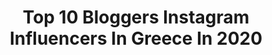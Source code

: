 ---
title: Top 10 Bloggers Instagram Influencers In Greece In 2020
description: >-
  Find top bloggers Instagram influencers in Greece in 2020. Most popular hashtags: #greece #stayhome #giveaway #blogger.
platform: Instagram
profiles:
  - username: "fragakimaria"
    fullname: >-
      ᗰᗩᖇIᗩ ᖴᖇᗩGᗩKI ✨
    location: "Greece"
    followers: 33134
    engagement: 309
    commentsToLikes: 0.056635
    avatar: "https://scontent-ams4-1.cdninstagram.com/v/t51.2885-19/11312436_1485097471815365_1219208210_a.jpg?_nc_ht=scontent-ams4-1.cdninstagram.com&_nc_ohc=W4yFnYfTlR4AX8l4oIc&oh=485d1a2ea485666b695cca39ebc7734b&oe=5EB82F88"
    verified: false
    hashtags: "#blondehair, #leatherdress, #marianikos, #livelovelaugh"
  - username: "beautymylife_gr"
    fullname: >-
      Popi Stefani
    location: "Greece"
    followers: 15636
    engagement: 359
    commentsToLikes: 0.826335
    avatar: "https://scontent-ams4-1.cdninstagram.com/v/t51.2885-19/s320x320/53742718_2286271294773261_2981143938389245952_n.jpg?_nc_ht=scontent-ams4-1.cdninstagram.com&_nc_ohc=0ANQmdbwZ3wAX9DO7Mm&oh=a64ebf5d7d5601eda04e590aaa4b0460&oe=5EB82EA8"
    verified: false
    hashtags: "#storieveneziane, #skinlove, #massager, #bloggerstyle"
  - username: "mariliafraggi"
    fullname: >-
      Marilia Fraggi 👑
    location: "Greece"
    followers: 98963
    engagement: 162
    commentsToLikes: 0.056033
    avatar: "https://scontent-ams4-1.cdninstagram.com/v/t51.2885-19/s320x320/84321363_2760067560887055_2580540321372831744_n.jpg?_nc_ht=scontent-ams4-1.cdninstagram.com&_nc_ohc=hBfDTQMPzBEAX8qQ7xg&oh=36fec3a092f5fe68d347f34ba9e389ca&oe=5EB8A536"
    verified: false
    hashtags: "#babesofmissguided, #asos, #nastygalsdoitbetter, #beefeaterpink"
  - username: "tasosdousis"
    fullname: >-
      Tasos Dousis
    location: "Greece"
    followers: 63068
    engagement: 1457
    commentsToLikes: 0.399293
    avatar: "https://scontent-lhr8-1.cdninstagram.com/v/t51.2885-19/s320x320/64792234_583618472167428_5788365525474082816_n.jpg?_nc_ht=scontent-lhr8-1.cdninstagram.com&_nc_ohc=2pkWikvdkTIAX-0lh7q&oh=823a61d89d2daa42c9713ddf5d541c7f&oe=5EBAE8D3"
    verified: false
    hashtags: "#mensstyle, #fw20, #clodist, #menoumespiti"
  - username: "missbloublou_"
    fullname: >-
      🔹Alexia Zaradouka🔺Beauty Coach
    location: "Greece"
    followers: 35037
    engagement: 325
    commentsToLikes: 0.413224
    avatar: "https://scontent-lhr8-1.cdninstagram.com/v/t51.2885-19/s320x320/65311246_436680957167245_2328038326457597952_n.jpg?_nc_ht=scontent-lhr8-1.cdninstagram.com&_nc_ohc=4MNQ6Fik1K4AX-KaTfY&oh=a56457e975a003c78513c249fc9e7b12&oe=5EBB7E98"
    verified: false
    hashtags: "#huawei, #lifestyle, #missbloublou, #poems"
  - username: "mariakortzia"
    fullname: >-
      Maria Kortzia Soteriou
    location: "Greece"
    followers: 47129
    engagement: 606
    commentsToLikes: 0.013176
    avatar: "https://scontent-lhr8-1.cdninstagram.com/v/t51.2885-19/s320x320/81111673_451471878855791_8774561191511982080_n.jpg?_nc_ht=scontent-lhr8-1.cdninstagram.com&_nc_ohc=PLgxCMHXzX4AX9FbZWJ&oh=8aadb54c846dba7aca16e4c497907423&oe=5EBA9CD0"
    verified: false
    hashtags: "#firstgamefirstgoal, #sohappy, #mymusic, #topshopcy"
  - username: "natalie.engelbrecht"
    fullname: >-
      ＮＡＴＡＬＩＥ  ＥＮＧＥＬＢＲＥＣＨＴ
    location: "Greece"
    followers: 10286
    engagement: 249
    commentsToLikes: 0.241307
    avatar: "https://scontent-ams4-1.cdninstagram.com/v/t51.2885-19/s320x320/74950204_440490636603773_2818484176745922560_n.jpg?_nc_ht=scontent-ams4-1.cdninstagram.com&_nc_ohc=KqqqoO6_yBQAX8vCmz9&oh=b73d5ec71efcf14fafa45128a0032afd&oe=5E8BCAF5"
    verified: false
    hashtags: "#greekmythology, #palaceofversailles, #milan, #knoxville"
  - username: "medicinallyblonde"
    fullname: >-
      Melina Baltogianni
    location: "Greece"
    followers: 3547
    engagement: 1138
    commentsToLikes: 0.071549
    avatar: "https://scontent-lhr8-1.cdninstagram.com/v/t51.2885-19/s320x320/84156630_536211483660391_3312741432552325120_n.jpg?_nc_ht=scontent-lhr8-1.cdninstagram.com&_nc_ohc=QtUl7YBt3bYAX_WBTv8&oh=7b4767a9626be6cedffcd88a1bf90594&oe=5EB86C5E"
    verified: false
    hashtags: "#instagram, #glam, #chic, #voteforus"
  - username: "surfaddictfashionista"
    fullname: >-
      Rea Papathanasiou🌴Travel&Style
    location: "Greece"
    followers: 15116
    engagement: 340
    commentsToLikes: 0.115119
    avatar: "https://scontent-amt2-1.cdninstagram.com/v/t51.2885-19/s320x320/83558554_526283291328448_961682824417509376_n.jpg?_nc_ht=scontent-amt2-1.cdninstagram.com&_nc_ohc=1mj7yeKQQrAAX-2pML-&oh=9ec0155bf135f8fdce9a3f6c199e11fe&oe=5EBA773B"
    verified: false
    hashtags: "#ootdmagazine, #visittofino, #miltonkeynes, #menoumespiti"
  - username: "marx_ps"
    fullname: >-
      MarX Ps
    location: "Greece"
    followers: 6223
    engagement: 668
    commentsToLikes: 0.023268
    avatar: "https://scontent-ams4-1.cdninstagram.com/v/t51.2885-19/s150x150/92384185_226563428418723_6226436354121662464_n.jpg?_nc_ht=scontent-ams4-1.cdninstagram.com&_nc_ohc=Z-vnEE6qP8kAX8h2Ew9&oh=c59e86ed95200c4a32ffba27935d3d1b&oe=5EB76E1F"
    verified: false
    hashtags: "#itsme, #happyvalentinesday, #israel, #greekbeautyblogger"
---